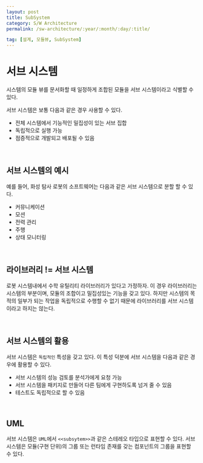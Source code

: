```yaml
---
layout: post
title: SubSystem
category: S/W Architecture
permalink: /sw-architecture/:year/:month/:day/:title/

tag: [설계, 모듈뷰, SubSystem]
---
```


# 서브 시스템

시스템의 모듈 뷰를 문서화할 때 일정하게 조합된 모듈을 서브 시스템이라고 식별할 수 있다.

서브 시스템은 보통 다음과 같은 경우 사용할 수 있다.

* 전체 시스템에서 기능적인 밀집성이 있는 서브 집합
* 독립적으로 실행 가능
* 점증적으로 개발되고 배포될 수 있음

<br>

## 서브 시스템의 예시

예를 들어, 화성 탐사 로봇의 소프트웨어는 다음과 같은 서브 시스템으로 분할 할 수 있다.

* 커뮤니케이션
* 모션
* 전력 관리
* 주행
* 상태 모니터링

<br>

## 라이브러리 != 서브 시스템

로봇 시스템내에서 수학 유틸리티 라이브러리가 있다고 가정하자. 
이 경우 라이브러리는 시스템의 부분이며, 모듈의 조합이고 밀집성있는 기능을 갖고 있다. 
하지만 시스템의 목적의 일부가 되는 작업을 독립적으로 수행할 수 없기 때문에
라이브러리를 서브 시스템이라고 하지는 않는다.

<br>

## 서브 시스템의 활용

서브 시스템은 `독립적인` 특성을 갖고 있다. 이 특성 덕분에 서브 시스템을 다음과 같은 경우에
활용할 수 있다.

* 서브 시스템의 성능 검토를 분석가에게 요청 가능
* 서브 시스템을 패키지로 만들어 다른 팀에게 구현하도록 넘겨 줄 수 있음
* 테스트도 독립적으로 할 수 있음

<br>

## UML

서브 시스템은 `UML`에서 `<<subsytem>>`과 같은 스테레오 타입으로 표현할 수 있다.
서브 시스템은 모듈(구현 단위)의 그룹 또는 런타임 존재를 갖는 컴포넌트의 그룹을 표현할 수 있다.
